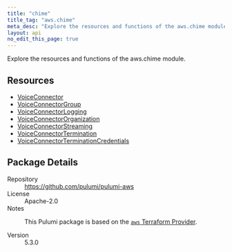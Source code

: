 ```yaml
---
title: "chime"
title_tag: "aws.chime"
meta_desc: "Explore the resources and functions of the aws.chime module."
layout: api
no_edit_this_page: true
---
```


<!-- WARNING: this file was generated by Pulumi Docs Generator. -->
<!-- Do not edit by hand unless you're certain you know what you are doing! -->

Explore the resources and functions of the aws.chime module.

<h2 id="resources">Resources</h2>
<ul class="api">
    <li><a href="voiceconnector" title="VoiceConnector"><span class="api-symbol api-symbol--resource"></span>VoiceConnector</a></li>
    <li><a href="voiceconnectorgroup" title="VoiceConnectorGroup"><span class="api-symbol api-symbol--resource"></span>VoiceConnectorGroup</a></li>
    <li><a href="voiceconnectorlogging" title="VoiceConnectorLogging"><span class="api-symbol api-symbol--resource"></span>VoiceConnectorLogging</a></li>
    <li><a href="voiceconnectororganization" title="VoiceConnectorOrganization"><span class="api-symbol api-symbol--resource"></span>VoiceConnectorOrganization</a></li>
    <li><a href="voiceconnectorstreaming" title="VoiceConnectorStreaming"><span class="api-symbol api-symbol--resource"></span>VoiceConnectorStreaming</a></li>
    <li><a href="voiceconnectortermination" title="VoiceConnectorTermination"><span class="api-symbol api-symbol--resource"></span>VoiceConnectorTermination</a></li>
    <li><a href="voiceconnectorterminationcredentials" title="VoiceConnectorTerminationCredentials"><span class="api-symbol api-symbol--resource"></span>VoiceConnectorTerminationCredentials</a></li>
</ul>

<h2 id="package-details">Package Details</h2>
<dl class="package-details">
	<dt>Repository</dt>
	<dd><a href="https://github.com/pulumi/pulumi-aws">https://github.com/pulumi/pulumi-aws</a></dd>
	<dt>License</dt>
	<dd>Apache-2.0</dd>
	<dt>Notes</dt>
	<dd><p>This Pulumi package is based on the <a href="https://github.com/hashicorp/terraform-provider-aws"><code>aws</code> Terraform Provider</a>.</p>
</dd>
	<dt>Version</dt>
	<dd>5.3.0</dd>
</dl>

